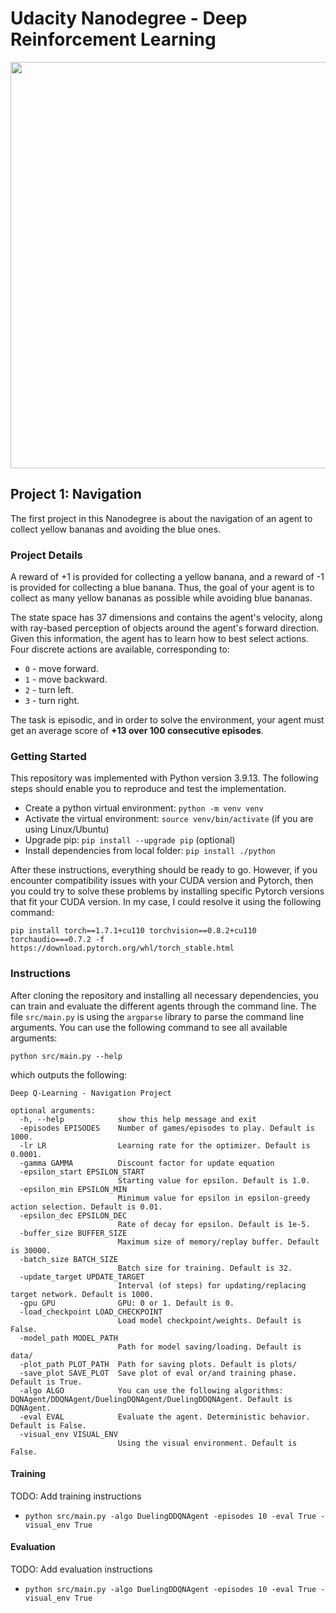 # Udacity Nanodegree - Deep Reinforcement Learning

<img src="img/banana.gif" width="650">

## Project 1: Navigation

The first project in this Nanodegree is about the navigation of an agent to collect yellow bananas and avoiding the blue ones.


### Project Details

A reward of +1 is provided for collecting a yellow banana, and a reward of -1 is provided for collecting a blue banana. Thus, the goal of your agent is to collect as many yellow bananas as possible while avoiding blue bananas.

The state space has 37 dimensions and contains the agent's velocity, along with ray-based perception of objects around the agent's forward direction. Given this information, the agent has to learn how to best select actions. Four discrete actions are available, corresponding to:

- `0` - move forward.
- `1` - move backward.
- `2` - turn left.
- `3` - turn right.

The task is episodic, and in order to solve the environment, your agent must get an average score of **+13 over 100 consecutive episodes**.



### Getting Started

This repository was implemented with Python version 3.9.13. The following steps should enable you to reproduce and test  the implementation.

- Create a python virtual environment: ``python -m venv venv``
- Activate the virtual environment: ``source venv/bin/activate`` (if you are using Linux/Ubuntu)
- Upgrade pip: ``pip install --upgrade pip`` (optional)
- Install dependencies from local folder: ``pip install ./python``

After these instructions, everything should be ready to go. However, if you encounter compatibility issues with your CUDA version and Pytorch, then you could try to solve these problems by installing specific Pytorch versions that fit your CUDA version. In my case, I could resolve it using the following command:

``pip install torch==1.7.1+cu110 torchvision==0.8.2+cu110 torchaudio===0.7.2 -f https://download.pytorch.org/whl/torch_stable.html``


### Instructions

After cloning the repository and installing all necessary dependencies, you can train and evaluate the different agents through the command line. The file ``src/main.py`` is using the ``argparse`` library to parse the command line arguments. You can use the following command to see all available arguments:

``python src/main.py --help``

which outputs the following:

```
Deep Q-Learning - Navigation Project

optional arguments:
  -h, --help            show this help message and exit
  -episodes EPISODES    Number of games/episodes to play. Default is 1000.
  -lr LR                Learning rate for the optimizer. Default is 0.0001.
  -gamma GAMMA          Discount factor for update equation
  -epsilon_start EPSILON_START
                        Starting value for epsilon. Default is 1.0.
  -epsilon_min EPSILON_MIN
                        Minimum value for epsilon in epsilon-greedy action selection. Default is 0.01.
  -epsilon_dec EPSILON_DEC
                        Rate of decay for epsilon. Default is 1e-5.
  -buffer_size BUFFER_SIZE
                        Maximum size of memory/replay buffer. Default is 30000.
  -batch_size BATCH_SIZE
                        Batch size for training. Default is 32.
  -update_target UPDATE_TARGET
                        Interval (of steps) for updating/replacing target network. Default is 1000.
  -gpu GPU              GPU: 0 or 1. Default is 0.
  -load_checkpoint LOAD_CHECKPOINT
                        Load model checkpoint/weights. Default is False.
  -model_path MODEL_PATH
                        Path for model saving/loading. Default is data/
  -plot_path PLOT_PATH  Path for saving plots. Default is plots/
  -save_plot SAVE_PLOT  Save plot of eval or/and training phase. Default is True.
  -algo ALGO            You can use the following algorithms: DQNAgent/DDQNAgent/DuelingDQNAgent/DuelingDDQNAgent. Default is DQNAgent.
  -eval EVAL            Evaluate the agent. Deterministic behavior. Default is False.
  -visual_env VISUAL_ENV
                        Using the visual environment. Default is False.
```


#### Training

TODO: Add training instructions

- ``python src/main.py -algo DuelingDDQNAgent -episodes 10 -eval True -visual_env True``

#### Evaluation

TODO: Add evaluation instructions

- ``python src/main.py -algo DuelingDDQNAgent -episodes 10 -eval True -visual_env True``
